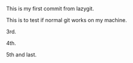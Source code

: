 This is my first commit from lazygit.

This is to test if normal git works on my machine.

3rd.

4th.

5th and last.
